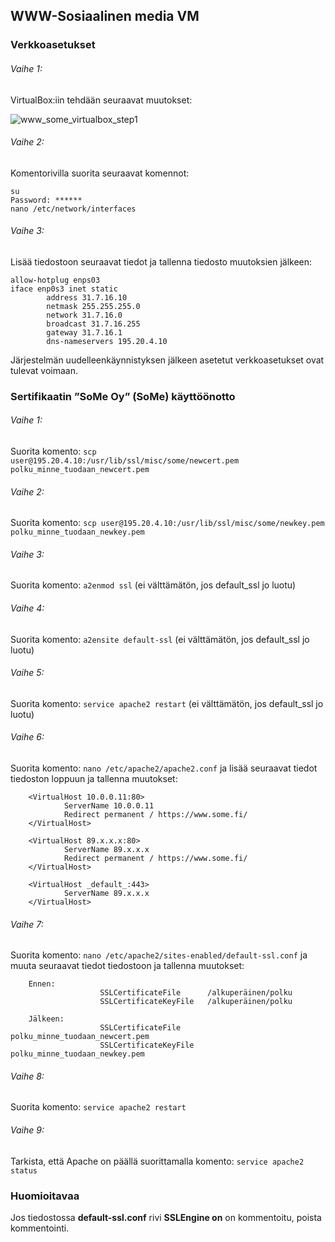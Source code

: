 ## WWW-Sosiaalinen media VM

### Verkkoasetukset

###### Vaihe 1:

VirtualBox:iin tehdään seuraavat muutokset:

![www_some_virtualbox_step1](https://user-images.githubusercontent.com/16650292/32946671-26986f1c-cba1-11e7-8c64-d16a3c5ceab4.png)

###### Vaihe 2:

Komentorivilla suorita seuraavat komennot:

```
su
Password: ******
nano /etc/network/interfaces
```

###### Vaihe 3:

Lisää tiedostoon seuraavat tiedot ja tallenna tiedosto muutoksien jälkeen:

```
allow-hotplug enps03
iface enp0s3 inet static
        address 31.7.16.10
        netmask 255.255.255.0
        network 31.7.16.0
        broadcast 31.7.16.255
        gateway 31.7.16.1
        dns-nameservers 195.20.4.10
```

Järjestelmän uudelleenkäynnistyksen jälkeen asetetut verkkoasetukset ovat tulevat voimaan.

### Sertifikaatin ”SoMe Oy” (SoMe) käyttöönotto

###### Vaihe 1:

Suorita komento: ```scp user@195.20.4.10:/usr/lib/ssl/misc/some/newcert.pem polku_minne_tuodaan_newcert.pem```

###### Vaihe 2:

Suorita komento: ```scp user@195.20.4.10:/usr/lib/ssl/misc/some/newkey.pem polku_minne_tuodaan_newkey.pem```

###### Vaihe 3:

Suorita komento: ```a2enmod ssl``` (ei välttämätön, jos default_ssl jo luotu)

###### Vaihe 4:

Suorita komento: ```a2ensite default-ssl``` (ei välttämätön, jos default_ssl jo luotu)

###### Vaihe 5:

Suorita komento: ```service apache2 restart``` (ei välttämätön, jos default_ssl jo luotu)

###### Vaihe 6:

Suorita komento: ```nano /etc/apache2/apache2.conf``` ja lisää seuraavat tiedot tiedoston loppuun ja tallenna muutokset:

        <VirtualHost 10.0.0.11:80>
                ServerName 10.0.0.11
                Redirect permanent / https://www.some.fi/
        </VirtualHost>
        
        <VirtualHost 89.x.x.x:80>
                ServerName 89.x.x.x
                Redirect permanent / https://www.some.fi/
        </VirtualHost>
        
        <VirtualHost _default_:443>
                ServerName 89.x.x.x
        </VirtualHost>
        
###### Vaihe 7:

Suorita komento: ```nano /etc/apache2/sites-enabled/default-ssl.conf``` ja muuta seuraavat tiedot tiedostoon ja tallenna muutokset:

        Ennen:
                        SSLCertificateFile      /alkuperäinen/polku
                        SSLCertificateKeyFile   /alkuperäinen/polku
        
        Jälkeen:
                        SSLCertificateFile      polku_minne_tuodaan_newcert.pem
                        SSLCertificateKeyFile   polku_minne_tuodaan_newkey.pem   


###### Vaihe 8:

Suorita komento: ```service apache2 restart```

###### Vaihe 9:

Tarkista, että Apache on päällä suorittamalla komento: ```service apache2 status```

### Huomioitavaa

Jos tiedostossa **default-ssl.conf** rivi **SSLEngine on** on kommentoitu, poista kommentointi.

